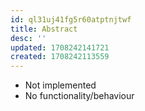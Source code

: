 ```yaml
---
id: ql31uj41fg5r60atptnjtwf
title: Abstract
desc: ''
updated: 1708242141721
created: 1708242113559
---
```




- Not implemented
- No functionality/behaviour